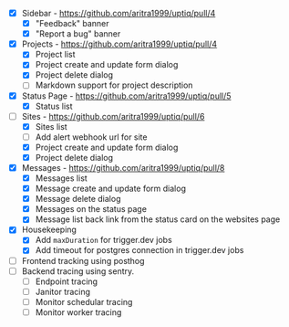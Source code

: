 - [x] Sidebar - https://github.com/aritra1999/uptiq/pull/4
  - [x] "Feedback" banner
  - [x] "Report a bug" banner

- [x] Projects - https://github.com/aritra1999/uptiq/pull/4
  - [x] Project list
  - [x] Project create and update form dialog
  - [x] Project delete dialog
  - [ ] Markdown support for project description

- [x] Status Page - https://github.com/aritra1999/uptiq/pull/5
  - [x] Status list

- [ ] Sites - https://github.com/aritra1999/uptiq/pull/6
  - [x] Sites list
  - [ ] Add alert webhook url for site
  - [x] Project create and update form dialog
  - [x] Project delete dialog

- [x] Messages - https://github.com/aritra1999/uptiq/pull/8
  - [x] Messages list
  - [x] Message create and update form dialog
  - [x] Message delete dialog
  - [x] Messages on the status page
  - [x] Message list back link from the status card on the websites page

- [x] Housekeeping
  - [x] Add `maxDuration` for trigger.dev jobs
  - [x] Add timeout for postgres connection in trigger.dev jobs

- [ ] Frontend tracking using posthog
- [ ] Backend tracing using sentry.
  - [ ] Endpoint tracing
  - [ ] Janitor tracing
  - [ ] Monitor schedular tracing
  - [ ] Monitor worker tracing
